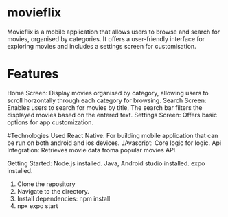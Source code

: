 # movieflix
Movieflix is a mobile application that allows users to browse and search for movies, organised by categories.
It offers a user-friendly interface for exploring movies and includes a settings screen for customisation.

# Features
Home Screen: Display movies organised by category, allowing users to scroll horzontally through each category for browsing.
Search Screen: Enables users to search for movies by title, The search bar filters the displayed movies based on the entered text.
Settings Screen: Offers basic options for app customization.

#Technologies Used
React Native: For building mobile application that can be run on both android and ios devices.
JAvascript: Core logic for logic.
Api Integration: Retrieves movie data froma  popular movies API.

Getting Started:
Node.js installed.
Java, Android studio installed.
expo installed.

1. Clone the repository
2. Navigate to the directory.
3. Install dependencies: npm install
4. npx expo start
